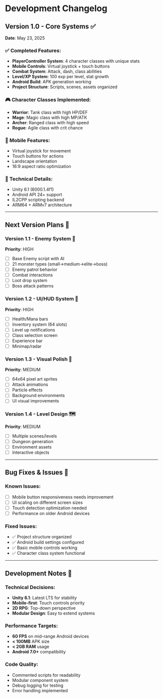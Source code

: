 # Development Changelog

## Version 1.0 - Core Systems ✅
**Date**: May 23, 2025

### ✅ Completed Features:
- **PlayerController System**: 4 character classes with unique stats
- **Mobile Controls**: Virtual joystick + touch buttons
- **Combat System**: Attack, dash, class abilities
- **Level/XP System**: 100 exp per level, stat growth
- **Android Build**: APK generation working
- **Project Structure**: Scripts, scenes, assets organized

### 🎮 Character Classes Implemented:
- **Warrior**: Tank class with high HP/DEF
- **Mage**: Magic class with high MP/ATK
- **Archer**: Ranged class with high speed
- **Rogue**: Agile class with crit chance

### 📱 Mobile Features:
- Virtual joystick for movement
- Touch buttons for actions
- Landscape orientation
- 16:9 aspect ratio optimization

### 🔧 Technical Details:
- Unity 6.1 (6000.1.4f1)
- Android API 24+ support
- IL2CPP scripting backend
- ARM64 + ARMv7 architecture

---

## Next Version Plans 🚀

### Version 1.1 - Enemy System 🐉
**Priority**: HIGH
- [ ] Base Enemy script with AI
- [ ] 21 monster types (small→medium→elite→boss)
- [ ] Enemy patrol behavior
- [ ] Combat interactions
- [ ] Loot drop system
- [ ] Boss attack patterns

### Version 1.2 - UI/HUD System 📱
**Priority**: HIGH  
- [ ] Health/Mana bars
- [ ] Inventory system (64 slots)
- [ ] Level up notifications
- [ ] Class selection screen
- [ ] Experience bar
- [ ] Minimap/radar

### Version 1.3 - Visual Polish 🎨
**Priority**: MEDIUM
- [ ] 64x64 pixel art sprites
- [ ] Attack animations
- [ ] Particle effects
- [ ] Background environments
- [ ] UI visual improvements

### Version 1.4 - Level Design 🗺️
**Priority**: MEDIUM
- [ ] Multiple scenes/levels
- [ ] Dungeon generation
- [ ] Environment assets
- [ ] Interactive objects

---

## Bug Fixes & Issues 🐛

### Known Issues:
- [ ] Mobile button responsiveness needs improvement
- [ ] UI scaling on different screen sizes
- [ ] Touch detection optimization needed
- [ ] Performance on older Android devices

### Fixed Issues:
- ✅ Project structure organized
- ✅ Android build settings configured
- ✅ Basic mobile controls working
- ✅ Character class system functional

---

## Development Notes 📝

### Technical Decisions:
- **Unity 6.1**: Latest LTS for stability
- **Mobile-first**: Touch controls priority
- **2D RPG**: Top-down perspective
- **Modular Design**: Easy to extend systems

### Performance Targets:
- **60 FPS** on mid-range Android devices
- **< 100MB** APK size
- **< 2GB RAM** usage
- **Android 7.0+** compatibility

### Code Quality:
- Commented scripts for readability
- Modular component system
- Debug logging for testing
- Error handling implemented